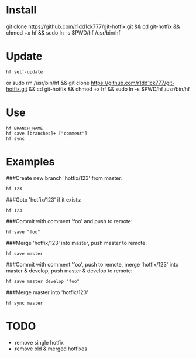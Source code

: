 # Install

git clone https://github.com/r1dd1ck777/git-hotfix.git && cd git-hotfix && chmod +x hf && sudo ln -s $PWD/hf /usr/bin/hf

# Update

```
hf self-update
```
or
sudo rm /usr/bin/hf && git clone https://github.com/r1dd1ck777/git-hotfix.git && cd git-hotfix && chmod +x hf && sudo ln -s $PWD/hf /usr/bin/hf

# Use

```
hf BRANCH_NAME
hf save [branches]+ ["comment"]
hf sync
```

# Examples

###Create new branch 'hotfix/123' from master:

```
hf 123
```

###Goto 'hotfix/123' if it exists:

```
hf 123
```

###Commit with comment 'foo' and push to remote:

```
hf save "foo"
```

###Merge 'hotfix/123' into master, push master to remote:

```
hf save master
```

###Commit with comment 'foo', push to remote, merge 'hotfix/123' into master & develop, push master & develop to remote:

```
hf save master develop "foo"
```

###Merge master into 'hotfix/123'

```
hf sync master
```

# TODO

- remove single hotfix
- remove old & merged hotfixes